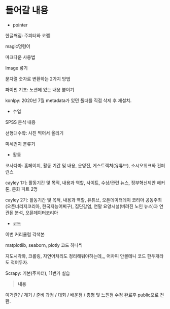 # 들어갈 내용

- pointer

한글깨짐: 주피터와 코랩

magic명령어

마크다운 사용법

Image 넣기

문자열 숫자로 변환하는 2가지 방법

파이썬 기초: 노션에 있는 내용 붙이기

konlpy: 2020년 7월 metadata가 있던 폴더를 직접 삭제 후 재설치.



- 수업

SPSS 분석 내용

선형대수학: 사진 찍어서 올리기

미세먼지 분류기



- 활동

코사다마: 홈페이지, 활동 기간 및 내용, 운영진, 게스트랙쳐(유튜브), 소시오위크와 컨퍼런스

cayley 1기: 활동기간 및 목적, 내용과 역할, 사이트, 수상/관련 뉴스, 정부혁신제안 해커톤, 문화 파트 2명

cayley 2기: 활동기간 및 목적, 내용과 역할, 유튜브, 오픈데이터데이 코리아 공동주최(오픈너리지코리아, 한국지능어쩌구), 집단감염, 연말 요양시설(버려진 노인 뉴스)과 연관된 분석, 오픈데이터코리아



- 코드

이번 커리큘럼 각색본

matplotlib, seaborn, plotly 코드 하나씩

지도시각화, 크롤링, 자연어처리도 정리해둬야하는데,,, 어차피 안볼테니 코드 한두개라도 적어두자.

Scrapy: 기본(주피터), 11번가 실습



>  **내용**

이거란? / 계기 / 준비 과정 / 대회 / 배운점 / 총평 및 느낀점
수정 완료후 public으로 전환.
